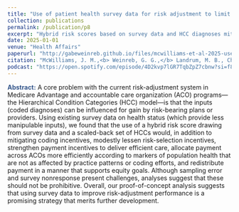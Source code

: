 ```yaml
---
title: "Use of patient health survey data for risk adjustment to limit distortionary coding incentives in Medicare"
collection: publications
permalink: /publication/p8
excerpt: "Hybrid risk scores based on survey data and HCC diagnoses mitigate coding and selection incentives, strengthen incentives to manage medical expenditures, and reallocate payments from ACOs with inflated HCC risk scores to those serving populations with more meaningful indicators of poor health."
date: 2025-01-01
venue: "Health Affairs"
paperurl: "http://gabeweinreb.github.io/files/mcwilliams-et-al-2025-use-of-patient-health-survey-data-for-risk-adjustment-to-limit-distortionary-coding-incentives-in.pdf"
citation: "McWilliams, J. M.,<b> Weinreb, G. G.,</b> Landrum, M. B., Chernew, M. E. (2025). Use of patient health survey data for risk adjustment to limit distortionary coding incentives in Medicare. <i>Health Affairs,</i> 44(1), 48-57."
podcast: "https://open.spotify.com/episode/4D2kvp7lGR7TqbZpZ7cbnw?si=f826301641db4a93"
---
```

<b style="color:#34568b"> Abstract:</b> A core problem with the current risk-adjustment system in Medicare Advantage and accountable care organization (ACO) programs—the Hierarchical Condition Categories (HCC) model—is that the inputs (coded diagnoses) can be influenced for gain by risk-bearing plans or providers. Using existing survey data on health status (which provide less manipulable inputs), we found that the use of a hybrid risk score drawing from survey data and a scaled-back set of HCCs would, in addition to mitigating coding incentives, modestly lessen risk-selection incentives, strengthen payment incentives to deliver efficient care, allocate payment across ACOs more efficiently according to markers of population health that are not as affected by practice patterns or coding efforts, and redistribute payment in a manner that supports equity goals. Although sampling error and survey nonresponse present challenges, analyses suggest that these should not be prohibitive. Overall, our proof-of-concept analysis suggests that using survey data to improve risk-adjustment performance is a promising strategy that merits further development.

